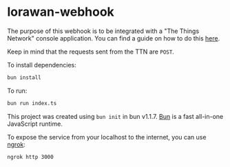 # lorawan-webhook

The purpose of this webhook is to be integrated with a "The Things Network" console application.
You can find a guide on how to do this [here](https://www.thethingsindustries.com/docs/integrations/webhooks/).

Keep in mind that the requests sent from the TTN are `POST`.

To install dependencies:

```bash
bun install
```

To run:

```bash
bun run index.ts
```

This project was created using `bun init` in bun v1.1.7. [Bun](https://bun.sh) is a fast all-in-one JavaScript runtime.

To expose the service from your localhost to the internet, you can use [ngrok](https://ngrok.com/):

```bash
ngrok http 3000
```
